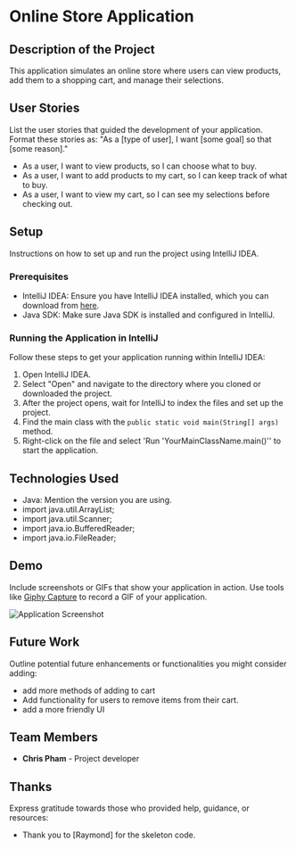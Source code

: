 # Online Store Application

## Description of the Project

This application simulates an online store where users can view products, add them to a shopping cart, and manage their selections.


## User Stories

List the user stories that guided the development of your application. Format these stories as: "As a [type of user], I want [some goal] so that [some reason]."

- As a user, I want to view products, so I can choose what to buy.
- As a user, I want to add products to my cart, so I can keep track of what to buy.
- As a user, I want to view my cart, so I can see my selections before checking out.

## Setup

Instructions on how to set up and run the project using IntelliJ IDEA.

### Prerequisites

- IntelliJ IDEA: Ensure you have IntelliJ IDEA installed, which you can download from [here](https://www.jetbrains.com/idea/download/).
- Java SDK: Make sure Java SDK is installed and configured in IntelliJ.

### Running the Application in IntelliJ

Follow these steps to get your application running within IntelliJ IDEA:

1. Open IntelliJ IDEA.
2. Select "Open" and navigate to the directory where you cloned or downloaded the project.
3. After the project opens, wait for IntelliJ to index the files and set up the project.
4. Find the main class with the `public static void main(String[] args)` method.
5. Right-click on the file and select 'Run 'YourMainClassName.main()'' to start the application.

## Technologies Used

- Java: Mention the version you are using.
- import java.util.ArrayList;
- import java.util.Scanner;
- import java.io.BufferedReader;
- import java.io.FileReader;

## Demo

Include screenshots or GIFs that show your application in action. Use tools like [Giphy Capture](https://giphy.com/apps/giphycapture) to record a GIF of your application.

![Application Screenshot](path/to/your/screenshot.png)

## Future Work

Outline potential future enhancements or functionalities you might consider adding:

- add more methods of adding to cart
- Add functionality for users to remove items from their cart.
- add a more friendly UI

## Team Members

- **Chris Pham** - Project developer

## Thanks

Express gratitude towards those who provided help, guidance, or resources:

- Thank you to [Raymond] for the skeleton code.

